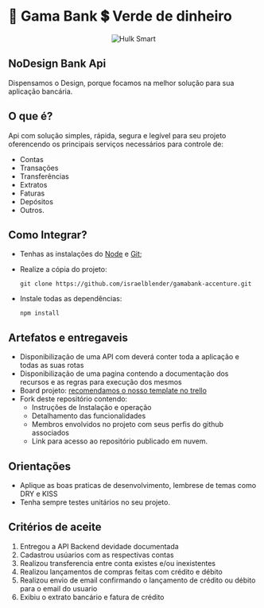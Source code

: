 # 🏦 Gama Bank 💲 Verde de dinheiro

<p align="center">
  <img src="https://media.tenor.com/images/63dc70b43a949617fdfa3447868d534d/tenor.gif" alt="Hulk Smart"/>
</p>

## **NoDesign Bank Api**

Dispensamos o Design, porque focamos na melhor solução para sua aplicação bancária.

## O que é?

Api com solução simples, rápida, segura e legível para seu projeto oferencendo os principais serviços necessários para controle de:
* Contas
* Transações
* Transferências
* Extratos
* Faturas
* Depósitos
* Outros.

## Como Integrar?
* Tenhas as instalações do [Node](https://nodejs.org/en/) e [Git](https://git-scm.com/downloads);

* Realize a cópia do projeto:

    ```git clone https://github.com/israelblender/gamabank-accenture.git```

* Instale todas as dependências:

    ```npm install```


## Artefatos e entregaveis
* Disponibilização de uma API com deverá conter toda a aplicação e todas as suas rotas
* Disponibilização de uma pagina contendo a documentação dos recursos e as regras para execução dos mesmos
* Board projeto: [recomendamos o nosso template no trello](https://trello.com/b/omMyz2qd/projeto-gamabank)
* Fork deste repositório contendo:
    * Instruções de Instalação e operação
    * Detalhamento das funcionalidades
    * Membros envolvidos no projeto com seus perfis do github associados
    * Link para acesso ao repositório publicado em nuvem.


## Orientações
- Aplique as boas praticas de desenvolvimento, lembrese de temas como DRY e KISS
- Tenha sempre testes unitários  no seu projeto.


## Critérios de aceite
1. Entregou a API Backend devidade documentada 
2. Cadastrou usúarios com as respectivas contas
3. Realizou transferencia entre conta existes e/ou inexistentes
4. Realizou lançamentos de compras feitas com crédito e débito
5. Realizou envio de email confirmando o lançamento de crédito ou débito para o email do usuario
6. Exibiu o extrato bancário e fatura de crédito









